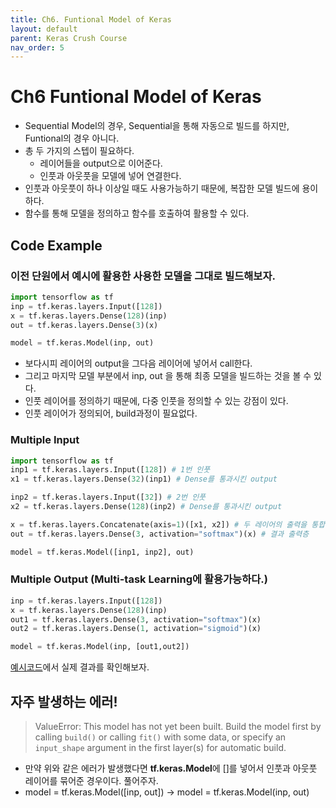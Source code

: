 ```yaml
---
title: Ch6. Funtional Model of Keras
layout: default
parent: Keras Crush Course
nav_order: 5
---
```


# Ch6 Funtional Model of Keras
* Sequential Model의 경우, Sequential을 통해 자동으로 빌드를 하지만, Funtional의 경우 아니다.
* 총 두 가지의 스텝이 필요하다.
    + 레이어들을 output으로 이어준다.
    + 인풋과 아웃풋을 모델에 넣어 연결한다.
* 인풋과 아웃풋이 하나 이상일 때도 사용가능하기 때문에, 복잡한 모델 빌드에 용이하다.
* 함수를 통해 모델을 정의하고 함수를 호출하여 활용할 수 있다.

## Code Example
### 이전 단원에서 예시에 활용한 사용한 모델을 그대로 빌드해보자.
```python
import tensorflow as tf
inp = tf.keras.layers.Input([128])
x = tf.keras.layers.Dense(128)(inp)
out = tf.keras.layers.Dense(3)(x)

model = tf.keras.Model(inp, out)
```
* 보다시피 레이어의 output을 그다음 레이어에 넣어서 call한다.
* 그리고 마지막 모델 부분에서 inp, out 을 통해 최종 모델을 빌드하는 것을 볼 수 있다.
* 인풋 레이어를 정의하기 때문에, 다중 인풋을 정의할 수 있는 강점이 있다.
* 인풋 레이어가 정의되어, build과정이 필요없다.

### Multiple Input
```python
import tensorflow as tf
inp1 = tf.keras.layers.Input([128]) # 1번 인풋
x1 = tf.keras.layers.Dense(32)(inp1) # Dense를 통과시킨 output

inp2 = tf.keras.layers.Input([32]) # 2번 인풋
x2 = tf.keras.layers.Dense(128)(inp2) # Dense를 통과시킨 output

x = tf.keras.layers.Concatenate(axis=1)([x1, x2]) # 두 레이어의 출력을 통합
out = tf.keras.layers.Dense(3, activation="softmax")(x) # 결과 출력층

model = tf.keras.Model([inp1, inp2], out)
```

### Multiple Output (Multi-task Learning에 활용가능하다.)
```python
inp = tf.keras.layers.Input([128])
x = tf.keras.layers.Dense(128)(inp)
out1 = tf.keras.layers.Dense(3, activation="softmax")(x)
out2 = tf.keras.layers.Dense(1, activation="sigmoid")(x)

model = tf.keras.Model(inp, [out1,out2])
```

[예시코드](https://github.com/KorKite/study-keras-basic/blob/main/ch6/example.py)에서 실제 결과를 확인해보자.


## 자주 발생하는 에러!
> ValueError: This model has not yet been built. Build the model first by calling `build()` or calling `fit()` with some data, or specify an `input_shape` argument in the first layer(s) for automatic build.
* 만약 위와 같은 에러가 발생했다면 **tf.keras.Model**에 []를 넣어서 인풋과 아웃풋 레이어를 묶어준 경우이다. 풀어주자.
* model = tf.keras.Model([inp, out]) -> model = tf.keras.Model(inp, out)